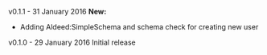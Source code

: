 v0.1.1 - 31 January 2016
**New:**
* Adding Aldeed:SimpleSchema and schema check for creating new user

v0.1.0 - 29 January 2016
  Initial release
